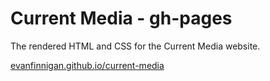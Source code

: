 # Current Media - gh-pages

The rendered HTML and CSS for the Current Media website.

[evanfinnigan.github.io/current-media](https://evanfinnigan.github.io/current-media)
